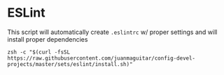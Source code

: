 # ESLint

This script will automatically create `.eslintrc` w/ proper settings and will install proper dependencies

```
zsh -c "$(curl -fsSL https://raw.githubusercontent.com/juanmaguitar/config-devel-projects/master/sets/eslint/install.sh)"
```
